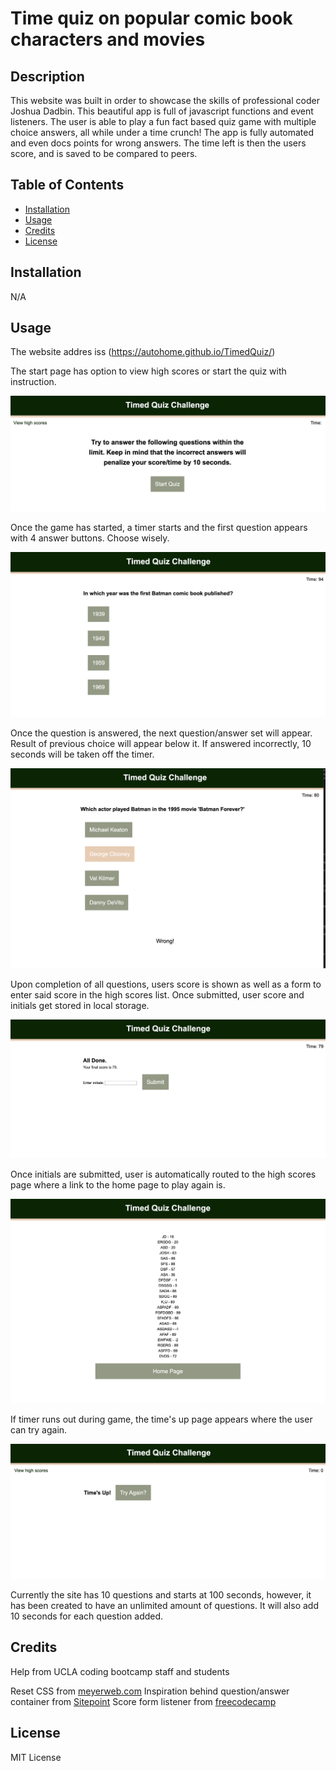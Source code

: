 # Time quiz on popular comic book characters and movies


## Description

This website was built in order to showcase the skills of professional coder Joshua Dadbin. This beautiful app is full of javascript functions and event listeners. The user is able to play a fun fact based quiz game with multiple choice answers, all while under a time crunch! The app is fully automated and even docs points for wrong answers. The time left is then the users score, and is saved to be compared to peers.


## Table of Contents 

- [Installation](#installation)
- [Usage](#usage)
- [Credits](#credits)
- [License](#license)

## Installation

N/A

## Usage

The website addres iss (https://autohome.github.io/TimedQuiz/)

The start page has option to view high scores or start the quiz with instruction. 

![Home Page](./images/timeQuiz_homePage.png)

Once the game has started, a timer starts and the first question appears with 4 answer buttons. Choose wisely.

![First Question](./images/timeQuiz_firstQuestion.png)

Once the question is answered, the next question/answer set will appear. Result of previous choice will appear below it. If answered incorrectly, 10 seconds will be taken off the timer.

![Wrong answer](./images/timeQuiz_answerWrong.png)

Upon completion of all questions, users score is shown as well as a form to enter said score in the high scores list. Once submitted, user score and initials get stored in local storage.

![End of game](./images/timeQuiz_enterInitis.png)

Once initials are submitted, user is automatically routed to the high scores page where a link to the home page to play again is.

![High Scores Page](./images/timeQuiz_HighScores.png)

If timer runs out during game, the time's up page appears where the user can try again.

![Time's Up page](./images/timeQuiz_timesUp.png)

Currently the site has 10 questions and starts at 100 seconds, however, it has been created to have an unlimited amount of questions. It will also add 10 seconds for each question added.


## Credits

Help from UCLA coding bootcamp staff and students

Reset CSS from [meyerweb.com](https://meyerweb.com/eric/tools/css/reset/)
Inspiration behind question/answer container from [Sitepoint](https://www.sitepoint.com/simple-javascript-quiz/)
Score form listener from [freecodecamp](https://www.freecodecamp.org/news/how-to-submit-a-form-with-javascript/#:~:text=To%20submit%20a%20form%20using,if%20any%20data%20is%20submitted)

## License

MIT License